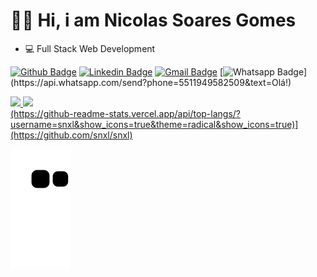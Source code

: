 # 👩‍💻 Hi, i am Nicolas Soares Gomes
  
 - 💻 Full Stack Web Development
  
[![Github Badge](https://img.shields.io/badge/-Github-000?style=flat-square&logo=Github&logoColor=white&link=https://github.com/nymalone)](https://github.com/snxl)
[![Linkedin Badge](https://img.shields.io/badge/-LinkedIn-blue?style=flat-square&logo=Linkedin&logoColor=white&link=https://www.linkedin.com/in/nykollemalone/)](https://www.linkedin.com/in/nicolassoaresgomes/)
[![Gmail Badge](https://img.shields.io/badge/-Gmail-c14438?style=flat-square&logo=Gmail&logoColor=white&link=mailto:malone.nykolle@gmail.com)](mailto:nicolas.soares.gomes@gmail.com)
[![Whatsapp Badge](https://img.shields.io/badge/-Whatsapp-4CA143?style=flat-square&labelColor=4CA143&logo=whatsapp&logoColor=white&link=https://api.whatsapp.com/send?phone=5517996784887&text=Olá!)](https://api.whatsapp.com/send?phone=5511949582509&text=Olá!)


 <div>
  <a href="https://github.com/rafaballerini">
                   
  <img height="180em" src="https://github-readme-stats.vercel.app/api?username=snxl&show_icons=true&theme=dracula&include_all_commits=true&count_private=true"/>
                           
  <img height="180em" src="https://github-readme-stats.vercel.app/api/top-langs/?username=snxl&show_icons=true&theme=radical&show_icons=true"/>
</div>
(https://github-readme-stats.vercel.app/api/top-langs/?username=snxl&show_icons=true&theme=radical&show_icons=true)](https://github.com/snxl/snxl)


<div> 
 
  ![Snake animation](https://github.com/rafaballerini/rafaballerini/blob/output/github-contribution-grid-snake.svg)
 
</div>
